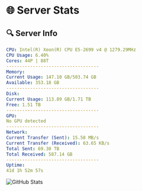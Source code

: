 # 🌐 Server Stats
## 🔍 Server Info
```yaml
CPU: Intel(R) Xeon(R) CPU E5-2699 v4 @ 1279.29MHz
CPU Usage: 6.40%
Cores: 44P | 88T
-----------------------------------
Memory:
Current Usage: 147.10 GB/503.74 GB
Available: 353.18 GB
-----------------------------------
Disk:
Current Usage: 113.89 GB/1.71 TB
Free: 1.51 TB
-----------------------------------
GPU:
No GPU detected
-----------------------------------
Network:
Current Transfer (Sent): 15.58 MB/s
Current Transfer (Received): 63.65 KB/s
Total Sent: 69.30 TB
Total Received: 587.14 GB
-----------------------------------
Uptime:
41d 1h 52m 57s
```
![GitHub Stats](https://img.shields.io/badge/Updated-2025-04-17_23:15:46-blue)